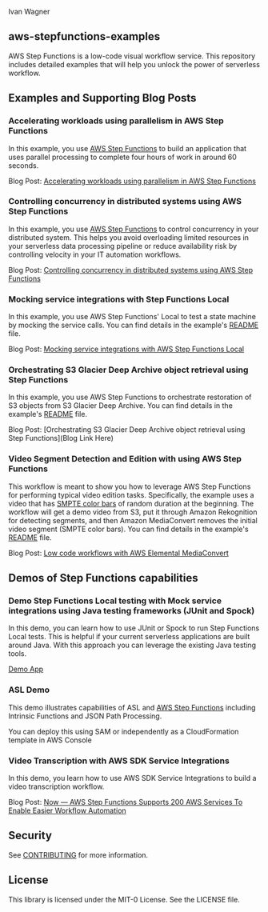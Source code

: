 Ivan Wagner

## aws-stepfunctions-examples

AWS Step Functions is a low-code visual workflow service. This repository includes detailed examples that will help you unlock the power of serverless workflow.

## Examples and Supporting Blog Posts

### Accelerating workloads using parallelism in AWS Step Functions

In this example, you use [AWS Step Functions](https://aws.amazon.com/step-functions/) to build an application that uses parallel processing to complete four hours of work in around 60 seconds.

Blog Post: [Accelerating workloads using parallelism in AWS Step Functions](https://aws.amazon.com/blogs/compute/accelerating-workloads-using-parallelism-in-aws-step-functions/)

### Controlling concurrency in distributed systems using AWS Step Functions

In this example, you use [AWS Step Functions](https://aws.amazon.com/step-functions/) to control concurrency in your distributed system. This helps you avoid overloading limited resources in your serverless data processing pipeline or reduce availability risk by controlling velocity in your IT automation workflows.

Blog Post: [Controlling concurrency in distributed systems using AWS Step Functions](https://aws.amazon.com/blogs/compute/controlling-concurrency-in-distributed-systems-using-aws-step-functions/)

### Mocking service integrations with Step Functions Local
In this example, you use AWS Step Functions' Local to test a state machine by mocking the service calls. You can find details in the example's [README](./sam/app-local-testing-mock-config/README.md) file.

Blog Post: [Mocking service integrations with AWS Step Functions Local](https://aws.amazon.com/blogs/compute/mocking-service-integrations-with-aws-step-functions-local/)

### Orchestrating S3 Glacier Deep Archive object retrieval using Step Functions
In this example, you use AWS Step Functions to orchestrate restoration of S3 objects from S3 Glacier Deep Archive. You can find details in the example's [README](./cdk/app-glacier-deep-archive-retrieval/README.md) file.

Blog Post: [Orchestrating S3 Glacier Deep Archive object retrieval using Step Functions](Blog Link Here)

### Video Segment Detection and Edition with using AWS Step Functions
This workflow is meant to show you how to leverage AWS Step Functions for performing typical video edition tasks. Specifically, the example uses a video that has [SMPTE color bars](https://en.wikipedia.org/wiki/SMPTE_color_bars) of random duration at the beginning. The workflow will get a demo video from S3, put it through Amazon Rekognition for detecting segments, and then Amazon MediaConvert removes the initial video segment (SMPTE color bars). You can find details in the example's [README](./sam/app-video-segment-detection-and-edition/README.md) file.

Blog Post: [Low code workflows with AWS Elemental MediaConvert](https://aws.amazon.com/blogs/media/low-code-workflows-with-aws-elemental-mediaconvert/)

## Demos of Step Functions capabilities

### Demo Step Functions Local testing with Mock service integrations using Java testing frameworks (JUnit and Spock)
In this demo, you can learn how to use JUnit or Spock to run Step Functions Local tests. This is helpful if your current serverless applications are built around Java. With this approach you can leverage the existing Java testing tools.

[Demo App](./sam/demo-local-testing-using-java/README.md)

### ASL Demo

This demo illustrates capabilities of ASL and [AWS Step Functions](https://aws.amazon.com/step-functions/) including Intrinsic Functions and JSON Path Processing.

You can deploy this using SAM or independently as a CloudFormation template in AWS Console

### Video Transcription with AWS SDK Service Integrations ###

In this demo, you learn how to use AWS SDK Service Integrations to build a video transcription workflow.

Blog Post: [Now — AWS Step Functions Supports 200 AWS Services To Enable Easier Workflow Automation](https://github.com/aws-samples/aws-stepfunctions-examples/tree/main/sam/demo-video-transcription)

## Security

See [CONTRIBUTING](CONTRIBUTING.md#security-issue-notifications) for more information.

## License

This library is licensed under the MIT-0 License. See the LICENSE file.

